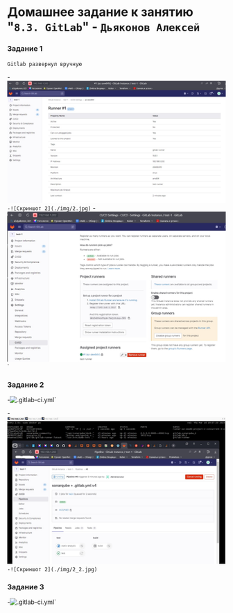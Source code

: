 # Домашнее задание к занятию "`8.3. GitLab`" - `Дьяконов Алексей`

### Задание 1

`Gitlab развернул вручную`

-![Скриншот 1](./img/1.jpg)`
-![Скриншот 2](./img/2.jpg)`
-![Скриншот 3](./img/3.jpg)`

### Задание 2

-![.gitlab-ci.yml](./Задание_2/.gitlab-ci.yml)`

-![Скриншот 1](./img/2_1.jpg)`
-![Скриншот 2](./img/2_2.jpg)`

### Задание 3
-![.gitlab-ci.yml](./Задание_3/.gitlab-ci.yml)`